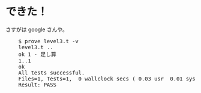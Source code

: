 できた！
========

さすがは google さんや。

<pre class="brush: plain">
    $ prove level3.t -v
    level3.t ..
    ok 1 - 足し算
    1..1
    ok
    All tests successful.
    Files=1, Tests=1,  0 wallclock secs ( 0.03 usr  0.01 sys +  0.04 cusr  0.01 csys =  0.09 CPU)
    Result: PASS
</pre>
